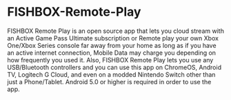 # FISHBOX-Remote-Play
FISHBOX Remote Play is an open source app that lets you cloud stream with an Active Game Pass Ultimate subscription or Remote play your own Xbox One/Xbox Series console far away from your home as long as if you have an active internet connection, Mobile Data may charge you depending on how frequently you used it. Also, FISHBOX Remote Play lets you use any USB/Bluetooth controllers and you can use this app on ChromeOS, Android TV, Logitech G Cloud, and even on a modded Nintendo Switch other than just a Phone/Tablet. Android 5.0 or higher is required in order to use the app.
